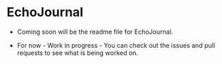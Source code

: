 # EchoJournal

- Coming soon will be the readme file for EchoJournal.

- For now - Work in progress - You can check out the issues and pull requests to see what is being worked on.
